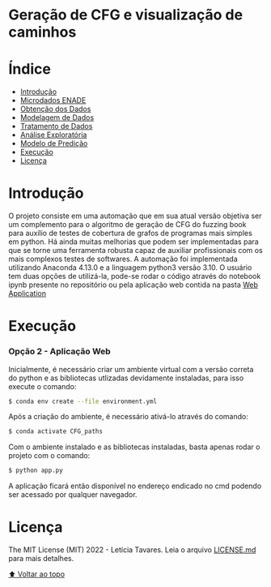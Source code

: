 # Geração de CFG e visualização de caminhos

# Índice

- [Introdução](#introdução)
- [Microdados ENADE](#microdados-enade)
- [Obtenção dos Dados](#obtenção-dos-dados)
- [Modelagem de Dados](#modelagem-de-dados)
- [Tratamento de Dados](#tratamento-de-dados)
- [Análise Exploratória](#análise-exploratória)
- [Modelo de Predição](#modelo-de-predição)
- [Execução](#execução)
- [Licença](#licença)

# Introdução

O projeto consiste em uma automação que em sua atual versão objetiva ser um complemento para o algoritmo de geração de CFG do fuzzing book para auxílio de testes de cobertura de grafos de programas mais simples em python. Há ainda muitas melhorias que podem ser implementadas para que se torne uma ferramenta robusta capaz de auxiliar profissionais com os mais complexos testes de softwares. A automação foi implementada utilizando Anaconda 4.13.0 e a linguagem python3 versão 3.10. O usuário tem duas opções de utilizá-la, pode-se rodar o código através do notebook ipynb presente no repositório ou pela aplicação web contida na pasta [Web Application](https://github.com/leticiatavaresds/CFG_Paths/tree/main/Web%20Application)

# Execução

### Opção 2 - Aplicação Web
Inicialmente, é necessário criar um ambiente virtual com a versão correta do python e as bibliotecas utlizadas devidamente instaladas, para isso execute o comando:

```sh
$ conda env create --file environment.yml
```

Após a criação do ambiente, é necessário ativá-lo através do comando:
```sh
$ conda activate CFG_paths
```

Com o ambiente instalado e as bibliotecas instaladas, basta apenas rodar o projeto com o comando:
```sh
$ python app.py
```

A aplicação ficará então disponível no endereço endicado no cmd podendo ser acessado por qualquer navegador.

# Licença

The MIT License (MIT) 2022 - Letícia Tavares. Leia o arquivo [LICENSE.md](https://github.com/leticiatavaresds/CFG_Paths/blob/master/LICENSE.md) para mais detalhes.

[⬆ Voltar ao topo](#geração-de-cfg-e-visualização-de-caminhos)<br>
